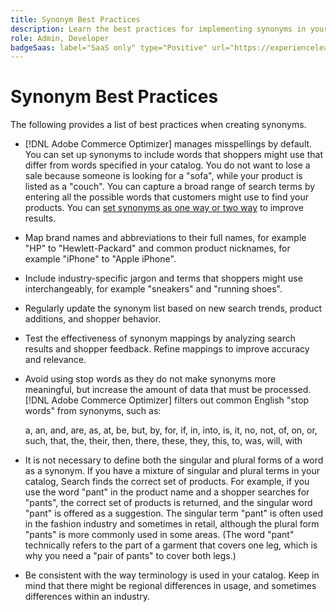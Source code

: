 ```yaml
---
title: Synonym Best Practices
description: Learn the best practices for implementing synonyms in your store.
role: Admin, Developer
badgeSaas: label="SaaS only" type="Positive" url="https://experienceleague.adobe.com/en/docs/commerce/user-guides/product-solutions" tooltip="Applies to Adobe Commerce as a Cloud Service and Adobe Commerce Optimizer projects only (Adobe-managed SaaS infrastructure)."
---
```

# Synonym Best Practices

The following provides a list of best practices when creating synonyms.

- [!DNL Adobe Commerce Optimizer] manages misspellings by default. You can set up synonyms to include words that shoppers might use that differ from words specified in your catalog. You do not want to lose a sale because someone is looking for a "sofa", while your product is listed as a "couch". You can capture a broad range of search terms by entering all the possible words that customers might use to find your products. You can [set synonyms as one way or two way](add.md#step-2-define-the-synonym-by-type) to improve results.

- Map brand names and abbreviations to their full names, for example "HP" to "Hewlett-Packard" and common product nicknames, for example "iPhone" to "Apple iPhone".

- Include industry-specific jargon and terms that shoppers might use interchangeably, for example "sneakers" and "running shoes".

- Regularly update the synonym list based on new search trends, product additions, and shopper behavior.

- Test the effectiveness of synonym mappings by analyzing search results and shopper feedback. Refine mappings to improve accuracy and relevance.

- Avoid using stop words as they do not make synonyms more meaningful, but increase the amount of data that must be processed. [!DNL Adobe Commerce Optimizer] filters out common English "stop words" from synonyms, such as:

    a, an, and, are, as, at, be, but, by, for, if, in, into, is, it, no, not, of, on, or, such, that, the, their, then, there, these, they, this, to, was, will, with

- It is not necessary to define both the singular and plural forms of a word as a synonym. If you have a mixture of singular and plural terms in your catalog, Search finds the correct set of products. For example, if you use the word "pant" in the product name and a shopper searches for "pants", the correct set of products is returned, and the singular word "pant" is offered as a suggestion. The singular term "pant" is often used in the fashion industry and sometimes in retail, although the plural form "pants" is more commonly used in some areas. (The word "pant" technically refers to the part of a garment that covers one leg, which is why you need a "pair of pants" to cover both legs.)

- Be consistent with the way terminology is used in your catalog. Keep in mind that there might be regional differences in usage, and sometimes differences within an industry.
